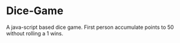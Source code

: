 # Dice-Game
A java-script based dice game. First person accumulate points to 50 without rolling a 1 wins. 
